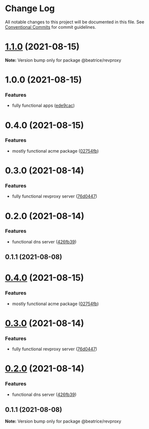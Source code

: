 # Change Log

All notable changes to this project will be documented in this file.
See [Conventional Commits](https://conventionalcommits.org) for commit guidelines.

# [1.1.0](https://github.com/eyzi/beatrice/compare/@beatrice/revproxy@1.0.0...@beatrice/revproxy@1.1.0) (2021-08-15)

**Note:** Version bump only for package @beatrice/revproxy





# 1.0.0 (2021-08-15)


### Features

* fully functional apps ([ede9cac](https://github.com/eyzi/beatrice/commit/ede9cacc10ec346828ad87f019efc7c7d50ac86f))



# 0.4.0 (2021-08-15)


### Features

* mostly functional acme package ([02754fb](https://github.com/eyzi/beatrice/commit/02754fb02eb76406d8334eab7245162357b05f8a))



# 0.3.0 (2021-08-14)


### Features

* fully functional revproxy server ([76d0447](https://github.com/eyzi/beatrice/commit/76d0447ae81bf4476a033d61bf9a383d5ff62dfb))



# 0.2.0 (2021-08-14)


### Features

* functional dns server ([426fb39](https://github.com/eyzi/beatrice/commit/426fb395b30adfd51179b89bbf4d37cc03585546))



## 0.1.1 (2021-08-08)





# [0.4.0](https://github.com/eyzi/beatrice/compare/v0.3.0...v0.4.0) (2021-08-15)


### Features

* mostly functional acme package ([02754fb](https://github.com/eyzi/beatrice/commit/02754fb02eb76406d8334eab7245162357b05f8a))





# [0.3.0](https://github.com/eyzi/beatrice/compare/v0.2.0...v0.3.0) (2021-08-14)


### Features

* fully functional revproxy server ([76d0447](https://github.com/eyzi/beatrice/commit/76d0447ae81bf4476a033d61bf9a383d5ff62dfb))





# [0.2.0](https://github.com/eyzi/beatrice/compare/v0.1.1...v0.2.0) (2021-08-14)


### Features

* functional dns server ([426fb39](https://github.com/eyzi/beatrice/commit/426fb395b30adfd51179b89bbf4d37cc03585546))





## 0.1.1 (2021-08-08)

**Note:** Version bump only for package @beatrice/revproxy
